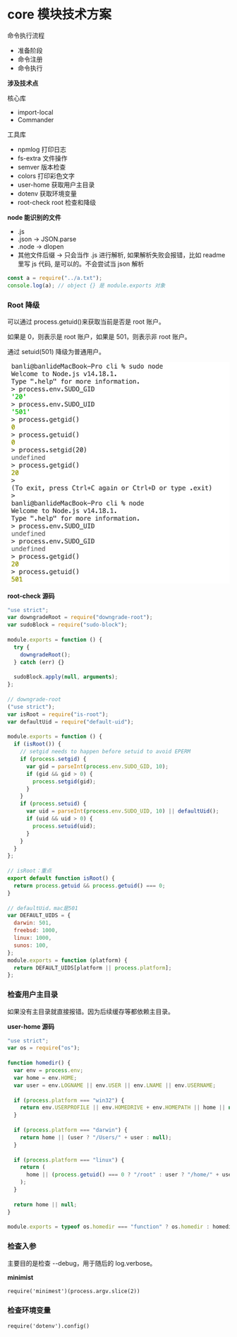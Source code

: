 # core 模块技术方案

命令执行流程

- 准备阶段
- 命令注册
- 命令执行

**涉及技术点**

核心库

- import-local
- Commander

工具库

- npmlog 打印日志
- fs-extra 文件操作
- semver 版本检查
- colors 打印彩色文字
- user-home 获取用户主目录
- dotenv 获取环境变量
- root-check root 检查和降级

**node 能识别的文件**

- .js
- .json -> JSON.parse
- .node -> dlopen
- 其他文件后缀 -> 只会当作 .js 进行解析, 如果解析失败会报错，比如 readme 里写 js 代码, 是可以的。不会尝试当 json 解析

```js
const a = require("../a.txt");
console.log(a); // object {} 是 module.exports 对象
```

### Root 降级

可以通过 process.getuid()来获取当前是否是 root 账户。

如果是 0，则表示是 root 账户，如果是 501，则表示非 root 账户。

通过 setuid(501) 降级为普通用户。

![](./imgs/2022-06-11-12-55-29.png)

**root-check 源码**

```js
"use strict";
var downgradeRoot = require("downgrade-root");
var sudoBlock = require("sudo-block");

module.exports = function () {
  try {
    downgradeRoot();
  } catch (err) {}

  sudoBlock.apply(null, arguments);
};

// downgrade-root
("use strict");
var isRoot = require("is-root");
var defaultUid = require("default-uid");

module.exports = function () {
  if (isRoot()) {
    // setgid needs to happen before setuid to avoid EPERM
    if (process.setgid) {
      var gid = parseInt(process.env.SUDO_GID, 10);
      if (gid && gid > 0) {
        process.setgid(gid);
      }
    }
    if (process.setuid) {
      var uid = parseInt(process.env.SUDO_UID, 10) || defaultUid();
      if (uid && uid > 0) {
        process.setuid(uid);
      }
    }
  }
};

// isRoot：重点
export default function isRoot() {
  return process.getuid && process.getuid() === 0;
}

// defaultUid，mac是501
var DEFAULT_UIDS = {
  darwin: 501,
  freebsd: 1000,
  linux: 1000,
  sunos: 100,
};
module.exports = function (platform) {
  return DEFAULT_UIDS[platform || process.platform];
};
```

### 检查用户主目录

如果没有主目录就直接报错。因为后续缓存等都依赖主目录。

**user-home 源码**

```js
"use strict";
var os = require("os");

function homedir() {
  var env = process.env;
  var home = env.HOME;
  var user = env.LOGNAME || env.USER || env.LNAME || env.USERNAME;

  if (process.platform === "win32") {
    return env.USERPROFILE || env.HOMEDRIVE + env.HOMEPATH || home || null;
  }

  if (process.platform === "darwin") {
    return home || (user ? "/Users/" + user : null);
  }

  if (process.platform === "linux") {
    return (
      home || (process.getuid() === 0 ? "/root" : user ? "/home/" + user : null)
    );
  }

  return home || null;
}

module.exports = typeof os.homedir === "function" ? os.homedir : homedir;
```

### 检查入参

主要目的是检查 --debug，用于随后的 log.verbose。

**minimist**

```
require('minimest')(process.argv.slice(2))
```

### 检查环境变量

```
require('dotenv').config()
```
